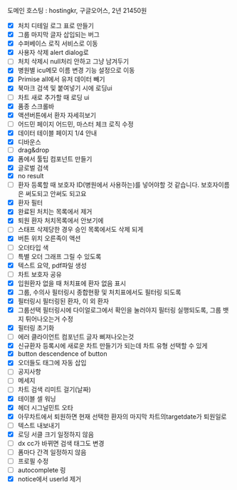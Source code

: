 도메인 호스팅 : hostingkr, 구글오어스, 2년 21450원

- [x] 처치 디테일 로그 표로 만들기
- [x] 그룹 마지막 글자 삽입되는 버그
- [x] 수퍼베이스 로직 서비스로 이동
- [x] 사용자 삭제 alert dialog로
- [ ] 처치 삭제시 null처리 안하고 그냥 남겨두기
- [x] 병원별 icu메모 이름 변경 기능 설정으로 이동
- [x] Primise all에서 유저 데이터 빼기
- [x] 북마크 검색 및 붙여넣기 시에 로딩ui
- [ ] 차트 새로 추가할 때 로딩 ui
- [x] 품종 스크롤바
- [x] 액션버튼에서 환자 자세히보기
- [ ] 어드민 페이지 어드민, 마스터 체크 로직 수정
- [x] 데이터 테이블 페이지 1/4 안내
- [x] 디바운스
- [ ] drag&drop
- [x] 폼에서 툴팁 컴포넌트 만들기
- [x] 글로벌 검색
- [x] no result
- [ ] 환자 등록할 때 보호자 ID(병원에서 사용하는)를 넣어야할 것 같습니다. 보호자이름은 써도되고 안써도 되고요
- [x] 환자 필터
- [x] 완료된 처치는 목록에서 제거
- [x] 퇴원 환자 처치목록에서 안보기에
- [ ] 스태프 삭제당한 경우 승인 목록에서도 삭제 되게
- [x] 버튼 위치 오른족이 액션
- [ ] 오더타입 색
- [ ] 특별 오더 그래프 그릴 수 있도록
- [x] 텍스트 요약, pdf파일 생성
- [ ] 차트 보호자 공유
- [x] 입원환자 없을 때 처치표에 환자 없음 표시
- [x] 그룹, 수의사 필터링시 종합현황 및 처치표에서도 필터링 되도록
- [x] 필터링시 필터링된 환자, 이 외 환자
- [x] 그룹선택 필터링시에 다이얼로그에서 확인을 눌러야지 필터링 실행되도록, 그룹 뱃지 튀어나오는거 수정
- [x] 필터링 초기화
- [ ] 에러 클라이언트 컴포넌트 글자 삐져나오는것
- [x] 신규환자 등록시에 새로운 차트 만들기가 되는데 차트 유형 선택할 수 있게
- [x] button descendence of button
- [x] 오더들도 태그에 자동 삽입
- [ ] 공지사항
- [ ] 메세지
- [ ] 차트 검색 리미트 걸기(날짜)
- [x] 테이블 셀 워닝
- [x] 헤더 시그널민트 오타
- [x] 아무차트에서 퇴원하면 현재 선택한 환자의 마지막 차트의targetdate가 퇴원일로
- [ ] 텍스트 내보내기
- [x] 로딩 서클 크기 일정하지 않음
- [ ] dx cc가 바뀌면 검색 태그도 변경
- [ ] 폼마다 간격 일정하지 않음
- [ ] 프로필 수정
- [ ] autocomplete 링
- [x] notice에서 userId 제거
